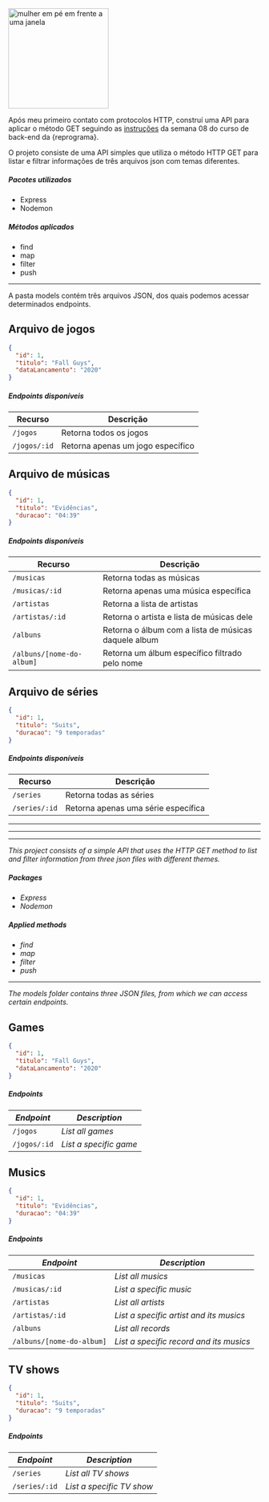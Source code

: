<img src="https://i.ibb.co/5Gr2mFr/undraw-a-better-world-9xfd.png" alt="mulher em pé em frente a uma janela" border="0" width = "200" />

Após meu primeiro contato com protocolos HTTP, construí uma API para aplicar o método GET seguindo as [instruções](https://github.com/reprograma/on7-porto-s8-projeto-pratico "instruções") da semana 08 do curso de back-end da {reprograma}.

O projeto consiste de uma API simples que utiliza o método HTTP GET para listar e filtrar informações de três arquivos json com temas diferentes.

##### Pacotes utilizados

- Express
- Nodemon

##### Métodos aplicados

- find
- map
- filter
- push
---

A pasta models contém três arquivos JSON, dos quais podemos acessar determinados endpoints.

## Arquivo de jogos

```json
{
  "id": 1,
  "titulo": "Fall Guys",
  "dataLancamento": "2020"
}
```

##### Endpoints disponíveis

| Recurso      | Descrição                         |
| ------------ | --------------------------------- |
| `/jogos`     | Retorna todos os jogos            |
| `/jogos/:id` | Retorna apenas um jogo específico |

## Arquivo de músicas

```json
{
  "id": 1,
  "titulo": "Evidências",
  "duracao": "04:39"
}
```

##### Endpoints disponíveis

| Recurso        | Descrição                            |
| -------------- | ------------------------------------ |
| `/musicas`     | Retorna todas as músicas             |
| `/musicas/:id` | Retorna apenas uma música específica |
| `/artistas`     | Retorna a lista de artistas               |
| `/artistas/:id` | Retorna o artista e lista de músicas dele |
| `/albuns`                 | Retorna o álbum com a lista de músicas daquele album 
| `/albuns/[nome-do-album]` | Retorna um álbum específico filtrado pelo nome       |

## Arquivo de séries

```json
{
  "id": 1,
  "titulo": "Suits",
  "duracao": "9 temporadas"
}
```

##### Endpoints disponíveis

| Recurso       | Descrição                           |
| ------------- | ----------------------------------- |
| `/series`     | Retorna todas as séries             |
| `/series/:id` | Retorna apenas uma série específica |

---

---

---

*This project consists of a simple API that uses the HTTP GET method to list and filter information from three json files with different themes.*

##### Packages

- *Express*
- *Nodemon*

##### Applied methods

- *find*
- *map*
- *filter*
- *push*
---

*The models folder contains three JSON files, from which we can access certain endpoints.*

## Games

```json
{
  "id": 1,
  "titulo": "Fall Guys",
  "dataLancamento": "2020"
}
```

##### Endpoints

| *Endpoint*      | *Description*                         |
| ------------ | --------------------------------- |
| `/jogos`     | *List all games*            |
| `/jogos/:id` | *List a specific game* |

## Musics

```json
{
  "id": 1,
  "titulo": "Evidências",
  "duracao": "04:39"
}
```

##### Endpoints

| *Endpoint*        | *Description*                            |
| -------------- | ------------------------------------ |
| `/musicas`     | *List all musics*             |
| `/musicas/:id` | *List a specific music* |
| `/artistas`     | *List all artists*               |
| `/artistas/:id` | *List a specific artist and its musics* |
| `/albuns`                 | *List all records* | 
| `/albuns/[nome-do-album]` | *List a specific record and its musics*      |

## TV shows

```json
{
  "id": 1,
  "titulo": "Suits",
  "duracao": "9 temporadas"
}
```

##### Endpoints

| *Endpoint*       | *Description*                           |
| ------------- | ----------------------------------- |
| `/series`     | *List all TV shows*             |
| `/series/:id` | *List a specific TV show* |


